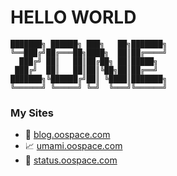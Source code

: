 # HELLO WORLD

```
███████╗ ██████╗ ███╗   ██╗███████╗
╚══███╔╝██╔═══██╗████╗  ██║██╔════╝
  ███╔╝ ██║   ██║██╔██╗ ██║█████╗  
 ███╔╝  ██║   ██║██║╚██╗██║██╔══╝  
███████╗╚██████╔╝██║ ╚████║███████╗
╚══════╝ ╚═════╝ ╚═╝  ╚═══╝╚══════╝
```

### My Sites
* 📄 <a target="_blank" href="https://blog.oospace.com">blog.oospace.com</a>
* 📈 <a target="_blank" href="https://umami.oospace.com/share/v94cClo1WF02Xroe/blog.oospace.com">umami.oospace.com</a>
* 🚥 <a target="_blank" href="https://status.oospace.com">status.oospace.com</a>
